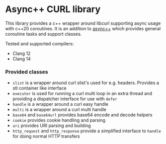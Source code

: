 # Async++ CURL library
This library provides a c++ wrapper around libcurl supporting async usage with c++20 coroutines.
It is an addition to [async++](https://github.com/asyncpp/asyncpp) which provides general coroutine tasks and support classes.

Tested and supported compilers:
* Clang 12
* Clang 14

### Provided classes
* `slist` is a wrapper around curl slist's used for e.g. headers. Provides a stl container like interface
* `executor` is used for running a curl multi loop in an extra thread and providing a dispatcher interface for use with `defer`
* `handle` is a wrapper around a curl easy handle
* `multi` is a wrapper around a curl multi handle
* `base64` and `base64url` provides base64 encode and decode helpers
* `cookie` provides cookie handling and parsing
* `uri` provides URI parsing and building
* `http_request` and `http_response` provide a simplified interface to `handle` for doing normal HTTP transfers
